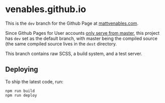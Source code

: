 # venables.github.io

This is the `dev` branch for the Github Page at [mattvenables.com](https://www.mattvenables.com).

Since Github Pages for User accounts [only serve from master](https://help.github.com/articles/user-organization-and-project-pages/), this project
has `dev` set as the default branch, with master being the compiled source (the same compiled source lives in the `dest` directory.

This branch contains raw SCSS, a build system, and a test server.

## Deploying

To ship the latest code, run:

```
npm run build
npm run deploy
```
